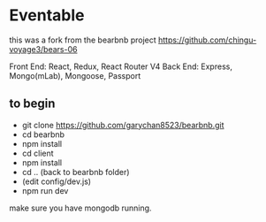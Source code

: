 # Eventable
this was a fork from the bearbnb project https://github.com/chingu-voyage3/bears-06

Front End: React, Redux, React Router V4
Back End: Express, Mongo(mLab), Mongoose, Passport

## to begin
- git clone https://github.com/garychan8523/bearbnb.git
- cd bearbnb
- npm install
- cd client
- npm install
- cd .. (back to bearbnb folder)
- (edit config/dev.js)
- npm run dev

make sure you have mongodb running.